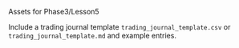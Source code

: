 Assets for Phase3/Lesson5

Include a trading journal template `trading_journal_template.csv` or `trading_journal_template.md` and example entries.
